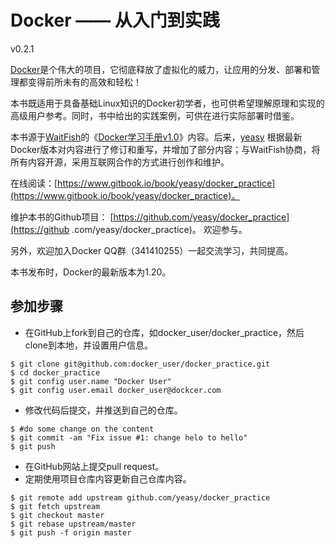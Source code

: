 Docker —— 从入门到实践
===============

v0.2.1

[Docker](docker.com)是个伟大的项目，它彻底释放了虚拟化的威力，让应用的分发、部署和管理都变得前所未有的高效和轻松！

本书既适用于具备基础Linux知识的Docker初学者，也可供希望理解原理和实现的高级用户参考。同时，书中给出的实践案例，可供在进行实际部署时借鉴。

本书源于[WaitFish](github.com/qcpm1983)的《[Docker学习手册v1.0](https://github.com/yeasy/docker_practice/blob/master/_local/docker_manual_waitfish.pdf)》内容。后来，[yeasy](github.com/yeasy)
根据最新Docker版本对内容进行了修订和重写，并增加了部分内容；与WaitFish协商，将所有内容开源，采用互联网合作的方式进行创作和维护。

在线阅读：[https://www.gitbook.io/book/yeasy/docker_practice](https://www.gitbook.io/book/yeasy/docker_practice)。

维护本书的Github项目： [https://github.com/yeasy/docker_practice](https://github
.com/yeasy/docker_practice)。
欢迎参与。

另外，欢迎加入Docker QQ群（341410255）一起交流学习，共同提高。

本书发布时，Docker的最新版本为1.20。

## 参加步骤
* 在GitHub上fork到自己的仓库，如docker_user/docker_practice，然后clone到本地，并设置用户信息。
```
$ git clone git@github.com:docker_user/docker_practice.git
$ cd docker_practice
$ git config user.name "Docker User"
$ git config user.email docker_user@dockcer.com
```
* 修改代码后提交，并推送到自己的仓库。
```
$ #do some change on the content
$ git commit -am "Fix issue #1: change helo to hello"
$ git push
```
* 在GitHub网站上提交pull request。
* 定期使用项目仓库内容更新自己仓库内容。
```
$ git remote add upstream github.com/yeasy/docker_practice
$ git fetch upstream
$ git checkout master
$ git rebase upstream/master
$ git push -f origin master
```


